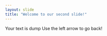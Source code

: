 ```yaml
---
layout: slide
title: "Welcome to our second slide!"
---
```

Your text is dump
Use the left arrow to go back!
